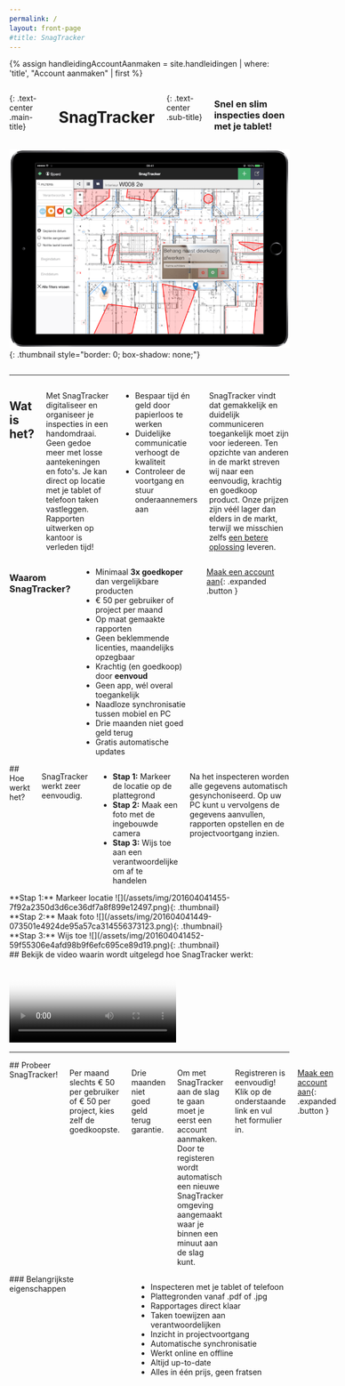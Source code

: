 ```yaml
---
permalink: /
layout: front-page
#title: SnagTracker
---
```

{% assign handleidingAccountAanmaken = site.handleidingen | where: 'title', "Account aanmaken" | first %}

<div id="bgimage">

<div class="row medium-unstack align-middle">
<div class="medium-8 columns">

{: .text-center .main-title}
# **Sna<span>g</span>Tracker**

{: .text-center .sub-title}
### Snel en slim inspecties doen<span class="show-for-large"> met je tablet!</span>

</div>
<div class="medium-4 columns">

![](/assets/img/20160617-ipad.c.png){: .thumbnail style="border: 0; box-shadow: none;"}

</div>
</div>

<hr/>

<div class="row medium-unstack">
<div class="medium-8 columns">

## Wat is het?

Met SnagTracker digitaliseer en organiseer je inspecties in een handomdraai. Geen gedoe meer met losse aantekeningen en foto's. Je kan direct op locatie met je tablet of telefoon taken vastleggen. Rapporten uitwerken op kantoor is verleden tijd!

 - Bespaar tijd &eacute;n geld door papierloos te werken
 - Duidelijke communicatie verhoogt de kwaliteit
 - Controleer de voortgang en stuur onderaannemers aan

SnagTracker vindt dat gemakkelijk en duidelijk communiceren toegankelijk moet zijn voor iedereen. Ten opzichte van anderen in de markt streven wij naar een eenvoudig, krachtig en goedkoop product. Onze prijzen zijn v&eacute;&eacute;l lager dan elders in de markt, terwijl we misschien zelfs [een betere oplossing](/unieke-eigenschappen) leveren.

</div>
<div class="medium-4 columns light-cell">

### Waarom SnagTracker?

 - Minimaal **3x goedkoper** dan vergelijkbare producten
 - &euro; 50 per gebruiker of project per maand
 - Op maat gemaakte rapporten
 - Geen beklemmende licenties, maandelijks opzegbaar
 - Krachtig (en goedkoop) door **eenvoud**
 - Geen app, w&eacute;l overal toegankelijk
 - Naadloze synchronisatie tussen mobiel en PC
 - Drie maanden niet goed geld terug
 - Gratis automatische updates

[Maak een account aan](https://app.snagtracker.com/#/login/register){: .expanded .button }

</div>
</div>

<div class="row">
<div class="columns">
## Hoe werkt het?

SnagTracker werkt zeer eenvoudig.

 - **Stap 1:** Markeer de locatie op de plattegrond
 - **Stap 2:** Maak een foto met de ingebouwde camera
 - **Stap 3:** Wijs toe aan een verantwoordelijke om af te handelen

Na het inspecteren worden alle gegevens automatisch gesynchoniseerd. Op uw PC kunt u vervolgens de gegevens aanvullen, rapporten opstellen en de projectvoortgang inzien.

</div>
</div>

<div class="row medium-unstack">
<div class="columns">
**Stap 1:** Markeer locatie
![](/assets/img/201604041455-7f92a2350d3d6ce36df7a8f899e12497.png){: .thumbnail}
</div>
<div class="columns">
**Stap 2:** Maak foto
![](/assets/img/201604041449-073501e4924de95a57ca314556373123.png){: .thumbnail}
</div>
<div class="columns">
**Stap 3:** Wijs toe
![](/assets/img/201604041452-59f55306e4afd98b9f6efc695ce89d19.png){: .thumbnail}
</div>
</div>

<div class="row">
<div class="columns">
## Bekijk de video waarin wordt uitgelegd hoe SnagTracker werkt:
</div>
</div>

<div class="row">
<div class="medium-8 columns">

<div class="flex-video widescreen js-media-player">
  <video poster="/assets/img/movie-play.jpg" controls crossorigin>
    <!-- Video files -->
    <source src="/assets/video/snagtracker.mp4" type="video/mp4">
    <source src="/assets/video/snagtracker.webm" type="video/webm">

    <a href="/assets/video/snagtracker.mp4">Download video</a>
  </video>
</div>

<script>
document.addEventListener("DOMContentLoaded", function(event) {
  plyr.setup('.js-media-player', {
    title: 'SnagTracker introductie',
    fullscreen: { enabled: false },
    controls: [],
    tooltips: { controls: true }
  });
});
(function() {
  ['/assets/img/plyr.svg']
  .forEach(function(u) {
    var x = new XMLHttpRequest(), b = document.body;
    if ('withCredentials' in x) {
      x.open('GET', u, true);
    }
    else if (typeof XDomainRequest == 'function') {
      x = new XDomainRequest();
      x.open('GET', u);
    }
    else { return; }
    x.onload = function() {
      var c = document.createElement('div');
      c.setAttribute('hidden', '');
      c.innerHTML = x.responseText;
      b.insertBefore(c, b.childNodes[0]);
    };
    setTimeout(function () {
      x.send();
    }, 0);
  });
})();
</script>

</div>
</div>

<hr/>

<div class="row">
<div class="medium-8 columns">
## Probeer SnagTracker!

Per maand slechts &euro; 50 per gebruiker of &euro; 50 per project, kies zelf de goedkoopste.

Drie maanden niet goed geld terug garantie.

Om met SnagTracker aan de slag te gaan moet je eerst een account aanmaken. Door te registeren wordt automatisch een nieuwe SnagTracker omgeving aangemaakt waar je binnen een minuut aan de slag kunt.

Registreren is eenvoudig! Klik op de onderstaande link en vul het formulier in.

[Maak een account aan](https://app.snagtracker.com/#/login/register){: .expanded .button }
</div>

<div class="medium-4 columns light-cell">
### Belangrijkste eigenschappen

 - Inspecteren met je tablet of telefoon
 - Plattegronden vanaf .pdf of .jpg
 - Rapportages direct klaar
 - Taken toewijzen aan verantwoordelijken
 - Inzicht in projectvoortgang
 - Automatische synchronisatie
 - Werkt online en offline
 - Altijd up-to-date
 - Alles in &eacute;&eacute;n prijs, geen fratsen
</div>
</div>

</div>